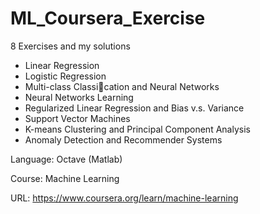 # ML_Coursera_Exercise
 
8 Exercises and my solutions
- Linear Regression
- Logistic Regression
- Multi-class Classication and Neural Networks
- Neural Networks Learning
- Regularized Linear Regression and Bias v.s. Variance
- Support Vector Machines
- K-means Clustering and Principal Component Analysis
- Anomaly Detection and Recommender Systems

Language: Octave (Matlab)

Course: Machine Learning

URL: https://www.coursera.org/learn/machine-learning
